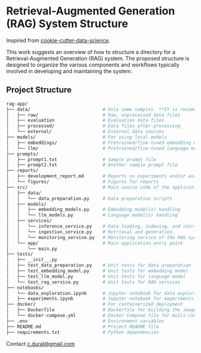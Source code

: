 # Retrieval-Augmented Generation (RAG) System Structure
Inspired from [cookie-cutter-data-science](https://cookiecutter-data-science.drivendata.org).

This work suggests an overview of how to structure a directory for a Retrieval-Augmented Generation (RAG) system. The proposed structure is designed to organize the various components and workflows typically involved in developing and maintaining the system.

## Project Structure

```sh
rag-app/
├── data/                           # Only some samples. **It is recommended to separate data stores/databases from codebase**
│   ├── raw/                        # Raw, unprocessed data files
│   ├── evaluation                  # Evaluation data files
│   ├── processed/                  # Data files after processing
│   └── external/                   # External data sources
├── models/                         # For using local models 
│   ├── embeddings/                 # Pretrained/fine-tuned embedding model(s)
│   └── llm/                        # Pretrained/fine-tuned language model(s)
├── prompts/            
│   ├── prompt1.txt                 # Sample prompt file
│   ├── prompt2.txt                 # Another sample prompt file
├── reports/
│   ├── development_report.md       # Reports on experiments and/or analyses
│   └── figures/                    # Figures for reports
├── src/                            # Main source code of the application.
│   ├── data/
│   │   └── data_preparation.py     # Data preparation scripts
│   ├── models/
│   │   ├── embedding_models.py     # Embedding model(s) handling
│   │   └── llm_models.py           # Language model(s) handling
│   ├── services/
│   │   └── inference_service.py    # Data loading, indexing, and storing embeddings to vector database.
│   │   └── ingestion_service.py    # Retrieval and generation.
│   │   └── monitoring_service.py   # Monitoring service of the RAG system
│   └── app/                        # Main application entry point
│       └── main.py                 
├── tests/
│   ├── __init__.py
│   ├── test_data_preparation.py    # Unit tests for data preparation
│   ├── test_embedding_model.py     # Unit tests for embedding model
│   ├── test_llm_model.py           # Unit tests for language model
│   └── test_rag_service.py         # Unit tests for RAG services
├── notebooks/
│   └── data_exploration.ipynb      # Jupyter notebook for data exploration and analysis
│   ├── experiments.ipynb           # Jupyter notebook for experiments on different strategies
├── docker/                         # For containerized deployment 
│   ├── Dockerfile                  # Dockerfile for building the image
│   └── docker-compose.yml          # Docker Compose file for multi-container setups
├── .env                            # Environment variables
├── README.md                       # Project README file
├── requirements.txt                # Python dependencies
```

Contact c.dural@gmail.com